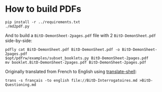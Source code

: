 # How to build PDFs

    pip install -r ../requirements.txt
    ./md2pdf.py

And to build a `BitD-DemonSheet-2pages.pdf` file with 2 `BitD-DemonSheet.pdf` side-by-side:

    pdfly cat BitD-DemonSheet.pdf BitD-DemonSheet.pdf -o BitD-DemonSheet-2pages.pdf
    $opt/pdfrw/examples/subset_booklets.py BitD-DemonSheet-2pages.pdf
    mv booklet.BitD-DemonSheet-2pages.pdf BitD-DemonSheet-2pages.pdf

<!-- Printing required to: pdf2img2pdf.sh BitD-DemonSheet-2pages.pdf --landscape -->

Originally translated from French to English using [translate-shell](https://github.com/soimort/translate-shell):

    trans -s français -to english file://BitD-Interrogatoires.md >BitD-Questioning.md
